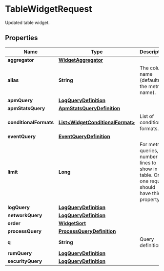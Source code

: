 

# TableWidgetRequest

Updated table widget.
## Properties

Name | Type | Description | Notes
------------ | ------------- | ------------- | -------------
**aggregator** | [**WidgetAggregator**](WidgetAggregator.md) |  |  [optional]
**alias** | **String** | The column name (defaults to the metric name). |  [optional]
**apmQuery** | [**LogQueryDefinition**](LogQueryDefinition.md) |  |  [optional]
**apmStatsQuery** | [**ApmStatsQueryDefinition**](ApmStatsQueryDefinition.md) |  |  [optional]
**conditionalFormats** | [**List&lt;WidgetConditionalFormat&gt;**](WidgetConditionalFormat.md) | List of conditional formats. |  [optional]
**eventQuery** | [**EventQueryDefinition**](EventQueryDefinition.md) |  |  [optional]
**limit** | **Long** | For metric queries, the number of lines to show in the table. Only one request should have this property. |  [optional]
**logQuery** | [**LogQueryDefinition**](LogQueryDefinition.md) |  |  [optional]
**networkQuery** | [**LogQueryDefinition**](LogQueryDefinition.md) |  |  [optional]
**order** | [**WidgetSort**](WidgetSort.md) |  |  [optional]
**processQuery** | [**ProcessQueryDefinition**](ProcessQueryDefinition.md) |  |  [optional]
**q** | **String** | Query definition. |  [optional]
**rumQuery** | [**LogQueryDefinition**](LogQueryDefinition.md) |  |  [optional]
**securityQuery** | [**LogQueryDefinition**](LogQueryDefinition.md) |  |  [optional]



